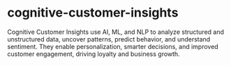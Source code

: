 # cognitive-customer-insights
Cognitive Customer Insights use AI, ML, and NLP to analyze structured and unstructured data, uncover patterns, predict behavior, and understand sentiment. They enable personalization, smarter decisions, and improved customer engagement, driving loyalty and business growth.
